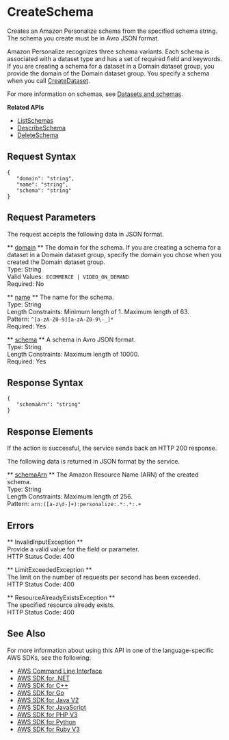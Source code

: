 # CreateSchema<a name="API_CreateSchema"></a>

Creates an Amazon Personalize schema from the specified schema string\. The schema you create must be in Avro JSON format\.

Amazon Personalize recognizes three schema variants\. Each schema is associated with a dataset type and has a set of required field and keywords\. If you are creating a schema for a dataset in a Domain dataset group, you provide the domain of the Domain dataset group\. You specify a schema when you call [CreateDataset](https://docs.aws.amazon.com/personalize/latest/dg/API_CreateDataset.html)\.

For more information on schemas, see [Datasets and schemas](https://docs.aws.amazon.com/personalize/latest/dg/how-it-works-dataset-schema.html)\.

**Related APIs**
+  [ListSchemas](https://docs.aws.amazon.com/personalize/latest/dg/API_ListSchemas.html) 
+  [DescribeSchema](https://docs.aws.amazon.com/personalize/latest/dg/API_DescribeSchema.html) 
+  [DeleteSchema](https://docs.aws.amazon.com/personalize/latest/dg/API_DeleteSchema.html) 

## Request Syntax<a name="API_CreateSchema_RequestSyntax"></a>

```
{
   "domain": "string",
   "name": "string",
   "schema": "string"
}
```

## Request Parameters<a name="API_CreateSchema_RequestParameters"></a>

The request accepts the following data in JSON format\.

 ** [domain](#API_CreateSchema_RequestSyntax) **   <a name="personalize-CreateSchema-request-domain"></a>
The domain for the schema\. If you are creating a schema for a dataset in a Domain dataset group, specify the domain you chose when you created the Domain dataset group\.  
Type: String  
Valid Values:` ECOMMERCE | VIDEO_ON_DEMAND`   
Required: No

 ** [name](#API_CreateSchema_RequestSyntax) **   <a name="personalize-CreateSchema-request-name"></a>
The name for the schema\.  
Type: String  
Length Constraints: Minimum length of 1\. Maximum length of 63\.  
Pattern: `^[a-zA-Z0-9][a-zA-Z0-9\-_]*`   
Required: Yes

 ** [schema](#API_CreateSchema_RequestSyntax) **   <a name="personalize-CreateSchema-request-schema"></a>
A schema in Avro JSON format\.  
Type: String  
Length Constraints: Maximum length of 10000\.  
Required: Yes

## Response Syntax<a name="API_CreateSchema_ResponseSyntax"></a>

```
{
   "schemaArn": "string"
}
```

## Response Elements<a name="API_CreateSchema_ResponseElements"></a>

If the action is successful, the service sends back an HTTP 200 response\.

The following data is returned in JSON format by the service\.

 ** [schemaArn](#API_CreateSchema_ResponseSyntax) **   <a name="personalize-CreateSchema-response-schemaArn"></a>
The Amazon Resource Name \(ARN\) of the created schema\.  
Type: String  
Length Constraints: Maximum length of 256\.  
Pattern: `arn:([a-z\d-]+):personalize:.*:.*:.+` 

## Errors<a name="API_CreateSchema_Errors"></a>

 ** InvalidInputException **   
Provide a valid value for the field or parameter\.  
HTTP Status Code: 400

 ** LimitExceededException **   
The limit on the number of requests per second has been exceeded\.  
HTTP Status Code: 400

 ** ResourceAlreadyExistsException **   
The specified resource already exists\.  
HTTP Status Code: 400

## See Also<a name="API_CreateSchema_SeeAlso"></a>

For more information about using this API in one of the language\-specific AWS SDKs, see the following:
+  [AWS Command Line Interface](https://docs.aws.amazon.com/goto/aws-cli/personalize-2018-05-22/CreateSchema) 
+  [AWS SDK for \.NET](https://docs.aws.amazon.com/goto/DotNetSDKV3/personalize-2018-05-22/CreateSchema) 
+  [AWS SDK for C\+\+](https://docs.aws.amazon.com/goto/SdkForCpp/personalize-2018-05-22/CreateSchema) 
+  [AWS SDK for Go](https://docs.aws.amazon.com/goto/SdkForGoV1/personalize-2018-05-22/CreateSchema) 
+  [AWS SDK for Java V2](https://docs.aws.amazon.com/goto/SdkForJavaV2/personalize-2018-05-22/CreateSchema) 
+  [AWS SDK for JavaScript](https://docs.aws.amazon.com/goto/AWSJavaScriptSDK/personalize-2018-05-22/CreateSchema) 
+  [AWS SDK for PHP V3](https://docs.aws.amazon.com/goto/SdkForPHPV3/personalize-2018-05-22/CreateSchema) 
+  [AWS SDK for Python](https://docs.aws.amazon.com/goto/boto3/personalize-2018-05-22/CreateSchema) 
+  [AWS SDK for Ruby V3](https://docs.aws.amazon.com/goto/SdkForRubyV3/personalize-2018-05-22/CreateSchema) 